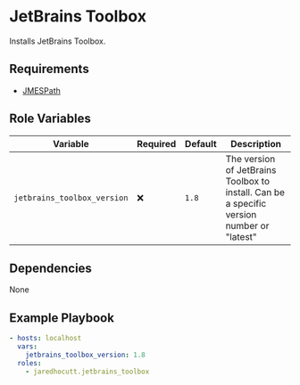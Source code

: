 # JetBrains Toolbox

Installs JetBrains Toolbox.

## Requirements

- [JMESPath](http://jmespath.org/libraries.html)

## Role Variables

| Variable                    | Required | Default | Description                                  |
| --------------------------- | -------- | ------- | -------------------------------------------- |
| `jetbrains_toolbox_version` | :x:      | `1.8`   | The version of JetBrains Toolbox to install. Can be a specific version number or "latest" |

## Dependencies

None

## Example Playbook

```yaml
- hosts: localhost
  vars:
    jetbrains_toolbox_version: 1.8
  roles:
    - jaredhocutt.jetbrains_toolbox
```
